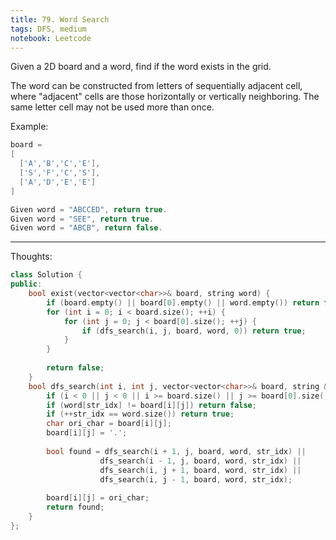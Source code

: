 ```yaml
---
title: 79. Word Search
tags: DFS, medium
notebook: Leetcode
---
```


Given a 2D board and a word, find if the word exists in the grid.

The word can be constructed from letters of sequentially adjacent cell, where "adjacent" cells are those horizontally or vertically neighboring. The same letter cell may not be used more than once.

Example:

```c++
board =
[
  ['A','B','C','E'],
  ['S','F','C','S'],
  ['A','D','E','E']
]

Given word = "ABCCED", return true.
Given word = "SEE", return true.
Given word = "ABCB", return false.
```

----------
Thoughts:

```c++
class Solution {
public:
    bool exist(vector<vector<char>>& board, string word) {
        if (board.empty() || board[0].empty() || word.empty()) return false;
        for (int i = 0; i < board.size(); ++i) {
            for (int j = 0; j < board[0].size(); ++j) {
                if (dfs_search(i, j, board, word, 0)) return true;
            }
        }
        
        return false;
    }
    bool dfs_search(int i, int j, vector<vector<char>>& board, string &word, int str_idx) { 
        if (i < 0 || j < 0 || i >= board.size() || j >= board[0].size()) return false;
        if (word[str_idx] != board[i][j]) return false;
        if (++str_idx == word.size()) return true;
        char ori_char = board[i][j];
        board[i][j] = '.';
        
        bool found = dfs_search(i + 1, j, board, word, str_idx) || 
                    dfs_search(i - 1, j, board, word, str_idx) ||
                    dfs_search(i, j + 1, board, word, str_idx) ||
                    dfs_search(i, j - 1, board, word, str_idx);
        
        board[i][j] = ori_char;
        return found;
    }
};
```